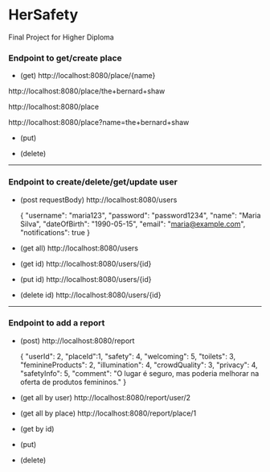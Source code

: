 # HerSafety

Final Project for Higher Diploma

### Endpoint to get/create place

- (get)
http://localhost:8080/place/{name}

http://localhost:8080/place/the+bernard+shaw


http://localhost:8080/place

http://localhost:8080/place?name=the+bernard+shaw

- (put)

- (delete)

----

### Endpoint to create/delete/get/update user

- (post requestBody)
  http://localhost:8080/users

  {
  "username": "maria123",
  "password": "password1234",
  "name": "Maria Silva",
  "dateOfBirth": "1990-05-15",
  "email": "maria@example.com",
  "notifications": true
  } 

- (get all)
  http://localhost:8080/users

- (get id)
  http://localhost:8080/users/{id}

- (put id)
  http://localhost:8080/users/{id}

- (delete id)
  http://localhost:8080/users/{id}

----

  ### Endpoint to add a report

- (post)
http://localhost:8080/report


    {
        "userId": 2,
        "placeId":1,
        "safety": 4,
        "welcoming": 5,
        "toilets": 3,
        "feminineProducts": 2,
        "illumination": 4,
        "crowdQuality": 3,
        "privacy": 4,
        "safetyInfo": 5,
        "comment": "O lugar é seguro, mas poderia melhorar na oferta de produtos femininos."
      }

- (get all by user)
http://localhost:8080/report/user/2

- (get all by place)
http://localhost:8080/report/place/1

- (get by id)

- (put)

- (delete)